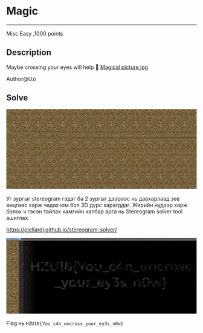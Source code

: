 # Magic
***
Misc
Easy 
,1000 points

## Description
Maybe crossing your eyes will help 👀
<a href="https://github.com/Uz169/HZU18-2023-writeup/blob/main/Cryptography/Magic/Magical%20picture.jpg">Magical picture.jpg</a>

Author@Uzi

## Solve

<p align="center">
  <img src="https://github.com/Uz169/HZU18-2023-writeup/blob/main/Cryptography/Magic/Magical%20picture.jpg">
</p>

Уг зургыг stereogram гэдэг ба 2 зургыг дээрээс нь давхарлаад зөв өнцгөөс харж чадах юм бол 3D дүрс харагддаг. Жирийн нүдээр харж болох ч гэсэн тайлах хамгийн хялбар арга нь Stereogram solver tool ашиглах.

https://piellardj.github.io/stereogram-solver/

<p align="center">
  <img src="https://github.com/Uz169/HZU18-2023-writeup/blob/main/Cryptography/Magic/solved.png">
</p>

Flag нь ```HZU18{You_c4n_uncross_your_ey3s_n0w}```

